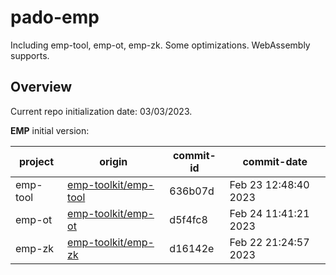 # pado-emp
Including emp-tool, emp-ot, emp-zk. Some optimizations. WebAssembly supports.


## Overview

Current repo initialization date: 03/03/2023.

**EMP** initial version:

| project  | origin                                                          | commit-id | commit-date          |
| -------- | --------------------------------------------------------------- | --------- | -------------------- |
| emp-tool | [emp-toolkit/emp-tool](https://github.com/emp-toolkit/emp-tool) | 636b07d   | Feb 23 12:48:40 2023 |
| emp-ot   | [emp-toolkit/emp-ot](https://github.com/emp-toolkit/emp-ot)     | d5f4fc8   | Feb 24 11:41:21 2023 |
| emp-zk   | [emp-toolkit/emp-zk](https://github.com/emp-toolkit/emp-zk)     | d16142e   | Feb 22 21:24:57 2023 |

